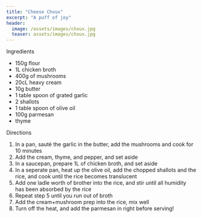```yaml
---
title: "Cheese Choux"
excerpt: "A puff of joy"
header:
  image: /assets/images/choux.jpg
  teaser: assets/images/choux.jpg
---
```

Ingredients

* 150g flour
* 1L chicken broth 
* 400g of mushrooms  
* 20cL heavy cream 
* 10g butter
* 1 table spoon of grated garlic 
* 2 shallots 
* 1 table spoon of olive oil 
* 100g parmesan 
* thyme 

Directions

1. In a pan, sauté the garlic in the butter, add the mushrooms and cook for 10 minutes 
2. Add the cream, thyme, and pepper, and set aside 
3. In a saucepan, prepare 1L of chicken broth, and set aside 
4. In a seperate pan, heat up the olive oil, add the chopped shallots and the rice, and cook until the rice becomes translucent
5. Add one ladle worth of brother into the rice, and stir until all humidity has been absorbed by the rice
6. Repeat step 5 until you run out of broth 
7. Add the cream+mushroom prep into the rice, mix well
8. Turn off the heat, and add the parmesan in right before serving! 
